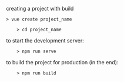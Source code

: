 creating a project with build
```
> vue create project_name
```
```
    > cd project_name 
```
to start the development server:
```
    > npm run serve
```
to build the project for production (in the end):
```
    > npm run build
```	